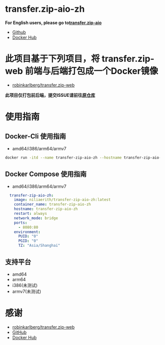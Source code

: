 # transfer.zip-aio-zh

**For English users, please go to[transfer.zip-aio](https://github.com/niliovo/transfer.zip-aio)**

- [Github](https://github.com/niliovo/transfer.zip-aio-zh)
- [Docker Hub](https://hub.docker.com/r/niliaerith/transfer-zip-aio-zh)

# 此项目基于下列项目，将 transfer.zip-web 前端与后端打包成一个Docker镜像

- [robinkarlberg/transfer.zip-web](https://github.com/robinkarlberg/transfer.zip-web)

**此项目仅打包前后端，提交ISSUE请前往[原仓库](https://github.com/robinkarlberg/transfer.zip-web)**

# 使用指南

## Docker-Cli 使用指南

- amd64/i386/arm64/armv7

```sh
docker run -itd --name transfer-zip-aio-zh --hostname transfer-zip-aio-zh --net bridge -p 8080:80 --restart always -e PUID=0 -e PGID=0 -e TZ=Asia/Shanghai niliaerith/transfer-zip-aio-zh:latest
```

## Docker Compose 使用指南

- amd64/i386/arm64/armv7

```compose.yml
  transfer-zip-aio-zh:
    image: niliaerith/transfer-zip-aio-zh:latest
    container_name: transfer-zip-aio-zh
    hostname: transfer-zip-aio-zh
    restart: always
    network_mode: bridge
    ports:
      - 8080:80
    environment:
      PUID: "0"
      PGID: "0"
      TZ: "Asia/Shanghai"
```

## 支持平台

- amd64
- arm64
- i386(未测试)
- armv7(未测试)

# 感谢

- [robinkarlberg/transfer.zip-web](https://github.com/robinkarlberg/transfer.zip-web)
- [GitHub](https://github.com/)
- [Docker Hub](https://hub.docker.com/)
